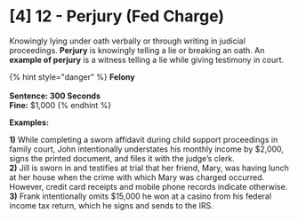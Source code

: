 # \[4] 12 - Perjury (Fed Charge)

Knowingly lying under oath verbally or through writing in judicial proceedings. **Perjury** is knowingly telling a lie or breaking an oath. An **example of perjury** is a witness telling a lie while giving testimony in court.

{% hint style="danger" %}
**Felony**\
\
**Sentence: 300 Seconds**\
**Fine:** $1,000
{% endhint %}

**Examples:**&#x20;

**1)** While completing a sworn affidavit during child support proceedings in family court, John intentionally understates his monthly income by $2,000, signs the printed document, and files it with the judge’s clerk.\
**2)** Jill is sworn in and testifies at trial that her friend, Mary, was having lunch at her house when the crime with which Mary was charged occurred. However, credit card receipts and mobile phone records indicate otherwise.\
**3)** Frank intentionally omits $15,000 he won at a casino from his federal income tax return, which he signs and sends to the IRS.
